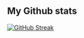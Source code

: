 ## My Github stats

[![GitHub Streak](https://streak-stats.demolab.com?user=volodimyr&theme=radical&hide_border=true&border_radius=0)](https://git.io/streak-stats)
